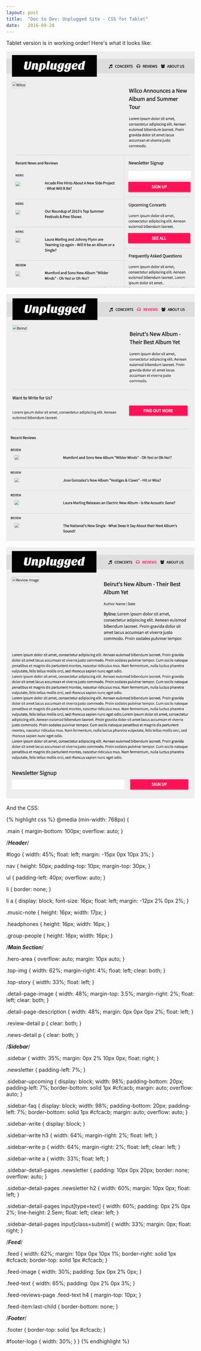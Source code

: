 ```yaml
---
layout: post
title:  "Doc to Dev: Unplugged Site - CSS for Tablet"
date:   2016-09-28
---
```

Tablet version is in working order! Here's what it looks like:

![Home](/assets/img/092816-1.png)

![Reviews](/assets/img/092816-2.png)

![Detail](/assets/img/092816-3.png)

And the CSS:

{% highlight css %}
@media (min-width: 768px) {

  .main {
    margin-bottom: 100px;
    overflow: auto;
  }

/***Header***/

  #logo {
    width: 45%;
    float: left;
    margin: -15px 0px 10px 3%;
  }

  nav {
    height: 50px;
    padding-top: 10px;
    margin-top: 30px;
  }

  ul {
    padding-left: 40px;
    overflow: auto;
  }

  li {
    border: none;
  }

  li a {
    display: block;
    font-size: 16px;
    float: left;
    margin: -12px 2% 0px 2%;
  }

  .music-note {
    height: 16px;
    width: 17px;
  }

  .headphones {
    height: 16px;
    width: 16px;
  }

  .group-people {
    height: 16px;
    width: 16px;
  }

/***Main Section***/

  .hero-area {
    overflow: auto;
    margin: 10px auto;
  }

  .top-img {
    width: 62%;
    margin-right: 4%;
    float: left;
    clear: both;
  }

  .top-story {
    width: 33%;
    float: left;
  }

  .detail-page-image {
    width: 48%;
    margin-top: 3.5%;
    margin-right: 2%;
    float: left;
    clear: both;
  }

  .detail-page-description {
    width: 48%;
    margin: 0px 0px 0px 2%;
    float: left;
  }

  .review-detail p {
    clear: both;
  }

  .news-detail p {
    clear: both;
  }

/***Sidebar***/

  .sidebar {
    width: 35%;
    margin: 0px 2% 10px 0px;
    float: right;
  }

  .newsletter {
    padding-left: 7%;
  }

  .sidebar-upcoming {
    display: block;
    width: 98%;
    padding-bottom: 20px;
    padding-left: 7%;
    border-bottom: solid 1px #cfcacb;
    margin: auto;
    overflow: auto;
  }

  .sidebar-faq {
    display: block;
    width: 98%;
    padding-bottom: 20px;
    padding-left: 7%;
    border-bottom: solid 1px #cfcacb;
    margin: auto;
    overflow: auto;
  }

  .sidebar-write {
    display: block;
  }

  .sidebar-write h3 {
    width: 64%;
    margin-right: 2%;
    float: left;
  }

  .sidebar-write p {
    width: 64%;
    margin-right: 2%;
    float: left;
    clear: left;
  }

  .sidebar-write a {
    width: 33%;
    float: left;
  }

  .sidebar-detail-pages .newsletter {
    padding: 10px 0px 20px;
    border: none;
    overflow: auto;
  }

  .sidebar-detail-pages .newsletter h2 {
    width: 60%;
    margin: 10px 0px;
    float: left;
  }

  .sidebar-detail-pages input[type=text] {
    width: 60%;
    padding: 0px 2% 0px 2%;
    line-height: 2.5em;
    float: left;
    clear: left;
  }

  .sidebar-detail-pages input[class=submit] {
    width: 33%;
    margin: 0px;
    float: right;
  }

/***Feed***/

  .feed {
    width: 62%;
    margin: 10px 0px 10px 1%;
    border-right: solid 1px #cfcacb;
    border-top: solid 1px #cfcacb;
  }

  .feed-image {
    width: 30%;
    padding: 5px 0px 2% 0px;
  }

  .feed-text {
    width: 65%;
    padding: 0px 2% 0px 3%;
  }

  .feed-reviews-page .feed-text h4 {
    margin-top: 10px;
  }

  .feed-item:last-child {
    border-bottom: none;
  }

/***Footer***/

  .footer {
    border-top: solid 1px #cfcacb;
  }

  #footer-logo {
    width: 30%;
  }
}
{% endhighlight %}
